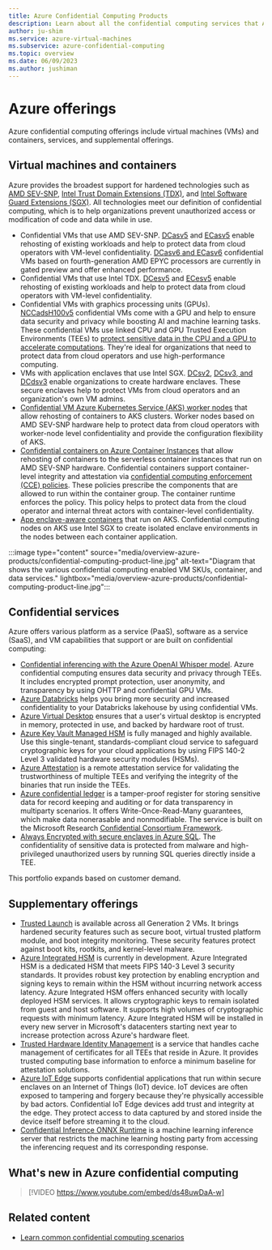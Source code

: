 ```yaml
---
title: Azure Confidential Computing Products
description: Learn about all the confidential computing services that Azure provides.
author: ju-shim
ms.service: azure-virtual-machines
ms.subservice: azure-confidential-computing
ms.topic: overview
ms.date: 06/09/2023
ms.author: jushiman
---
```


# Azure offerings

Azure confidential computing offerings include virtual machines (VMs) and containers, services, and supplemental offerings.

## Virtual machines and containers

Azure provides the broadest support for hardened technologies such as [AMD SEV-SNP](https://www.amd.com/en/developer/sev.html), [Intel Trust Domain Extensions (TDX)](https://www.intel.com/content/www/us/en/developer/tools/trust-domain-extensions/overview.html), and [Intel Software Guard Extensions (SGX)](https://www.intel.com.au/content/www/au/en/architecture-and-technology/software-guard-extensions-enhanced-data-protection.html). All technologies meet our definition of confidential computing, which is to help organizations prevent unauthorized access or modification of code and data while in use.

- Confidential VMs that use AMD SEV-SNP. [DCasv5](/azure/virtual-machines/dcasv5-dcadsv5-series) and [ECasv5](/azure/virtual-machines/ecasv5-ecadsv5-series) enable rehosting of existing workloads and help to protect data from cloud operators with VM-level confidentiality. [DCasv6 and ECasv6](https://techcommunity.microsoft.com/blog/azureconfidentialcomputingblog/preview-new-dcasv6-and-ecasv6-confidential-vms-based-on-4th-generation-amd-epyc%E2%84%A2/4303752) confidential VMs based on fourth-generation AMD EPYC processors are currently in gated preview and offer enhanced performance.
- Confidential VMs that use Intel TDX. [DCesv5](/azure/virtual-machines/dcasv5-dcadsv5-series) and [ECesv5](/azure/virtual-machines/ecasv5-ecadsv5-series) enable rehosting of existing workloads and help to protect data from cloud operators with VM-level confidentiality.
- Confidential VMs with graphics processing units (GPUs). [NCCadsH100v5](/azure/virtual-machines/sizes/gpu-accelerated/nccadsh100v5-series) confidential VMs come with a GPU and help to ensure data security and privacy while boosting AI and machine learning tasks. These confidential VMs use linked CPU and GPU Trusted Execution Environments (TEEs) to [protect sensitive data in the CPU and a GPU to accelerate computations](https://techcommunity.microsoft.com/blog/azureconfidentialcomputingblog/general-availability-azure-confidential-vms-with-nvidia-h100-tensor-core-gpus/4242644). They're ideal for organizations that need to protect data from cloud operators and use high-performance computing.
- VMs with application enclaves that use Intel SGX. [DCsv2](/azure/virtual-machines/dcv2-series), [DCsv3, and DCdsv3](/azure/virtual-machines/dcv3-series) enable organizations to create hardware enclaves. These secure enclaves help to protect VMs from cloud operators and an organization's own VM admins.
- [Confidential VM Azure Kubernetes Service (AKS) worker nodes](/azure/confidential-computing/confidential-node-pool-aks) that allow rehosting of containers to AKS clusters. Worker nodes based on AMD SEV-SNP hardware help to protect data from cloud operators with worker-node level confidentiality and provide the configuration flexibility of AKS.
- [Confidential containers on Azure Container Instances](/azure/container-instances/container-instances-confidential-overview) that allow rehosting of containers to the serverless container instances that run on AMD SEV-SNP hardware. Confidential containers support container-level integrity and attestation via [confidential computing enforcement (CCE) policies](/azure/container-instances/container-instances-confidential-overview#confidential-computing-enforcement-policies). These policies prescribe the components that are allowed to run within the container group. The container runtime enforces the policy. This policy helps to protect data from the cloud operator and internal threat actors with container-level confidentiality.
- [App enclave-aware containers](enclave-aware-containers.md) that run on AKS. Confidential computing nodes on AKS use Intel SGX to create isolated enclave environments in the nodes between each container application.

:::image type="content" source="media/overview-azure-products/confidential-computing-product-line.jpg" alt-text="Diagram that shows the various confidential computing enabled VM SKUs, container, and data services." lightbox="media/overview-azure-products/confidential-computing-product-line.jpg":::

## Confidential services

Azure offers various platform as a service (PaaS), software as a service (SaaS), and VM capabilities that support or are built on confidential computing:

- [Confidential inferencing with the Azure OpenAI Whisper model](https://techcommunity.microsoft.com/blog/azureconfidentialcomputingblog/azure-ai-confidential-inferencing-technical-deep-dive/4253150). Azure confidential computing ensures data security and privacy through TEEs. It includes encrypted prompt protection, user anonymity, and transparency by using OHTTP and confidential GPU VMs.
- [Azure Databricks](https://www.databricks.com/blog/announcing-general-availability-azure-databricks-support-azure-confidential-computing-acc) helps you bring more security and increased confidentiality to your Databricks lakehouse by using confidential VMs.
- [Azure Virtual Desktop](../virtual-desktop/deploy-azure-virtual-desktop.md?tabs=portal) ensures that a user's virtual desktop is encrypted in memory, protected in use, and backed by hardware root of trust.
- [Azure Key Vault Managed HSM](/azure/key-vault/managed-hsm/) is fully managed and highly available. Use this single-tenant, standards-compliant cloud service to safeguard cryptographic keys for your cloud applications by using FIPS 140-2 Level 3 validated hardware security modules (HSMs).
- [Azure Attestation](/azure/attestation/overview) is a remote attestation service for validating the trustworthiness of multiple TEEs and verifying the integrity of the binaries that run inside the TEEs.
- [Azure confidential ledger](/azure/confidential-ledger/overview) is a tamper-proof register for storing sensitive data for record keeping and auditing or for data transparency in multiparty scenarios. It offers Write-Once-Read-Many guarantees, which make data nonerasable and nonmodifiable. The service is built on the Microsoft Research [Confidential Consortium Framework](https://www.microsoft.com/research/project/confidential-consortium-framework/).
- [Always Encrypted with secure enclaves in Azure SQL](/sql/relational-databases/security/encryption/always-encrypted-enclaves). The confidentiality of sensitive data is protected from malware and high-privileged unauthorized users by running SQL queries directly inside a TEE.

This portfolio expands based on customer demand.

## Supplementary offerings

- [Trusted Launch](/azure/virtual-machines/trusted-launch) is available across all Generation 2 VMs. It brings hardened security features such as secure boot, virtual trusted platform module, and boot integrity monitoring. These security features protect against boot kits, rootkits, and kernel-level malware.
- [Azure Integrated HSM](https://techcommunity.microsoft.com/blog/azureinfrastructureblog/securing-azure-infrastructure-with-silicon-innovation/4293834) is currently in development. Azure Integrated HSM is a dedicated HSM that meets FIPS 140-3 Level 3 security standards. It provides robust key protection by enabling encryption and signing keys to remain within the HSM without incurring network access latency. Azure Integrated HSM offers enhanced security with locally deployed HSM services. It allows cryptographic keys to remain isolated from guest and host software. It supports high volumes of cryptographic requests with minimum latency. Azure Integrated HSM will be installed in every new server in Microsoft's datacenters starting next year to increase protection across Azure's hardware fleet.
 - [Trusted Hardware Identity Management](../security/fundamentals/trusted-hardware-identity-management.md) is a service that handles cache management of certificates for all TEEs that reside in Azure. It provides trusted computing base information to enforce a minimum baseline for attestation solutions.
- [Azure IoT Edge](../iot-edge/deploy-confidential-applications.md) supports confidential applications that run within secure enclaves on an Internet of Things (IoT) device. IoT devices are often exposed to tampering and forgery because they're physically accessible by bad actors. Confidential IoT Edge devices add trust and integrity at the edge. They protect access to data captured by and stored inside the device itself before streaming it to the cloud.
- [Confidential Inference ONNX Runtime](https://github.com/microsoft/onnx-server-openenclave) is a machine learning inference server that restricts the machine learning hosting party from accessing the inferencing request and its corresponding response.

## What's new in Azure confidential computing

> [!VIDEO https://www.youtube.com/embed/ds48uwDaA-w]

## Related content

- [Learn common confidential computing scenarios](use-cases-scenarios.md)
